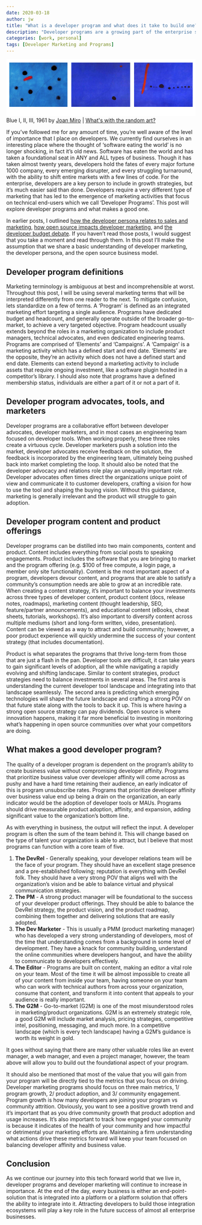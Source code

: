 ```yaml
---
date: 2020-03-18
author: jw
title: "What is a developer program and what does it take to build one?"
description: "Developer programs are a growing part of the enterprise software go-to-market strategy, here's how to build one."
categories: [work, personal]
tags: [Developer Marketing and Programs]
---
```

![Emerald](img/siteart-joan-miro.png "Art by Joan Miro")
<span class="heroart">Blue I, II, III, 1961 by <a href="https://www.joan-miro.net/blue.jsp">Joan Miro</a> | <a href="../about#whats-with-the-random-art">What's with the random art?</a></span>


If you’ve followed me for any amount of time, you’re well aware of the level of importance that I place on developers. We currently find ourselves in an interesting place where the thought of ‘software eating the world’ is no longer shocking, in fact it’s old news. Software has eaten the world and has taken a foundational seat in ANY and ALL types of business. Though it has taken almost twenty years, developers hold the fates of every major fortune 1000 company, every emerging disrupter, and every struggling turnaround, with the ability to shift entire markets with a few lines of code. For the enterprise, developers are a key person to include in growth strategies, but it’s much easier said than done. Developers require a very different type of marketing that has led to the emergence of marketing activities that focus on technical end-users which we call ‘Developer Programs’. This post will explore developer programs and what makes a good one. 

In earlier posts, I outlined <a href="https://jesse-williams.com/developer-buying-journey">how the developer persona relates to sales and marketing</a>, <a href="https://jesse-williams.com/opensource-developer-buying-journey">how open source impacts developer marketing</a>, and <a href="https://jesse-williams.com/developers-and-bant">the developer budget debate</a>. If you haven’t read those posts, I would suggest that you take a moment and read through them. In this post I’ll make the assumption that we share a basic understanding of developer marketing, the developer persona, and the open source business model. 

<h2>Developer program definitions</h2>
Marketing terminology is ambiguous at best and incomprehensible at worst. Throughout this post, I will be using several marketing terms that will be interpreted differently from one reader to the next. To mitigate confusion, lets standardize on a few of terms. A ‘Program’ is defined as an integrated marketing effort targeting a single audience. Programs have dedicated budget and headcount, and generally operate outside of the broader go-to-market, to achieve a very targeted objective. Program headcount usually extends beyond the roles in a marketing organization to include product managers, technical advocates, and even dedicated engineering teams. Programs are comprised of ‘Elements’ and ‘Campaigns’. A ‘Campaign’ is a marketing activity which has a defined start and end date. ‘Elements’ are the opposite, they’re an activity which does not have a defined start and end date. Elements can extend beyond a marketing activity to include assets that require ongoing investment, like a software plugin hosted in a competitor’s library. I should also note that programs have a defined membership status, individuals are either a part of it or not a part of it.

<h2>Developer program advocates, tools, and marketers</h2>
Developer programs are a collaborative effort between developer advocates, developer marketers, and in most cases an engineering team focused on developer tools. When working properly, these three roles create a virtuous cycle. Developer marketers push a solution into the market, developer advocates receive feedback on the solution, the feedback is incorporated by the engineering team, ultimately being pushed back into market completing the loop. It should also be noted that the developer advocacy and relations role play an unequally important role. Developer advocates often times direct the organizations unique point of view and communicate it to customer developers, crafting a vision for how to use the tool and shaping the buying vision. Without this guidance, marketing is generally irrelevant and the product will struggle to gain adoption. 

<h2>Developer program content and product offerings</h2>
Developer programs can be distilled into two main components, content and product. Content includes everything from social posts to speaking engagements. Product includes the software that you are bringing to market and the program offering (e.g. $100 of free compute, a login page, a member only site functionality). Content is the most important aspect of a program, developers devour content, and programs that are able to satisfy a community’s consumption needs are able to grow at an incredible rate. When creating a content strategy, it’s important to balance your investments across three types of developer content, product content (docs, release notes, roadmaps), marketing content (thought leadership, SEO, feature/partner announcements), and educational content (eBooks, cheat sheets, tutorials, workshops). It’s also important to diversify content across multiple mediums (short and long-form written, video, presentation). Content can be viewed as a way to attract and build community; however, a poor product experience will quickly undermine the success of your content strategy (that includes documentation).

Product is what separates the programs that thrive long-term from those that are just a flash in the pan. Developer tools are difficult, it can take years to gain significant levels of adoption, all the while navigating a rapidly evolving and shifting landscape. Similar to content strategies, product strategies need to balance investments in several areas. The first area is understanding the current developer tool landscape and integrating into that landscape seamlessly. The second area is predicting which emerging technologies will shape the future landscape and crafting a strong POV on that future state along with the tools to back it up. This is where having a strong open source strategy can pay dividends. Open source is where innovation happens, making it far more beneficial to investing in monitoring what’s happening in open source communities over what your competitors are doing. 

<h2>What makes a good developer program?</h2>
The quality of a developer program is dependent on the program’s ability to create business value without compromising developer affinity. Programs that prioritize business value over developer affinity will come across as pushy and have a hard time retaining their audience, an early indicator of this is program unsubscribe rates. Programs that prioritize developer affinity over business value end up being a drain on the organization, an early indicator would be the adoption of developer tools or MAUs. Programs should drive measurable product adoption, affinity, and expansion, adding significant value to the organization’s bottom line. 

As with everything in business, the output will reflect the input. A developer program is often the sum of the team behind it. This will change based on the type of talent your organization is able to attract, but I believe that most programs can function with a core team of five. 
<ol>
<li><strong>The DevRel</strong> - Generally speaking, your developer relations team will be the face of your program. They should have an excellent stage presence and a pre-established following; reputation is everything with DevRel folk. They should have a very strong POV that aligns well with the organization’s vision and be able to balance virtual and physical communication strategies.</li>
<li><strong>The PM</strong> - A strong product manager will be foundational to the success of your developer product offerings. They should be able to balance the DevRel strategy, the product vision, and the product roadmap, combining them together and delivering solutions that are easily adopted.</li>
<li><strong>The Dev Marketer</strong> - This is usually a PMM (product marketing manager) who has developed a very strong understanding of developers, most of the time that understanding comes from a background in some level of development. They have a knack for community building, understand the online communities where developers hangout, and have the ability to communicate to developers effectively.</li>
<li><strong>The Editor</strong> - Programs are built on content, making an editor a vital role on your team. Most of the time it will be almost impossible to create all of your content from inside your team, having someone on your team who can work with technical authors from across your organization, consume that content, and transform it into content that appeals to your audience is really important.</li>
<li><strong>The G2M</strong> - Go-to-market (G2M) is one of the most misunderstood roles in marketing/product organizations. G2M is an extremely strategic role, a good G2M will include market analysis, pricing strategies, competitive intel, positioning, messaging, and much more. In a competitive landscape (which is every tech landscape) having a G2M’s guidance is worth its weight in gold.</li> 
</ol>

It goes without saying that there are many other valuable roles like an event manager, a web manager, and even a project manager, however, the team above will allow you to build out the foundational aspect of your program. 

It should also be mentioned that most of the value that you will gain from your program will be directly tied to the metrics that you focus on driving. Developer marketing programs should focus on three main metrics, 1/ program growth, 2/ product adoption, and 3/ community engagement. Program growth is how many developers are joining your program vs community attrition. Obviously, you want to see a positive growth trend and it’s important that as you drive community growth that product adoption and usage increases. It’s also important to track how engaged your community is because it indicates of the health of your community and how impactful or detrimental your marketing efforts are. Maintaining a firm understanding what actions drive these metrics forward will keep your team focused on balancing developer affinity and business value. 

<h2>Conclusion</h2>
As we continue our journey into this tech forward world that we live in, developer programs and developer marketing will continue to increase in importance. At the end of the day, every business is either an end-point-solution that is integrated into a platform or a platform solution that offers the ability to integrate into it. Attracting developers to build those integration ecosystems will play a key role in the future success of almost all enterprise businesses. 














